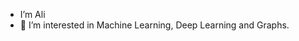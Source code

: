 - I’m Ali
- 👀 I’m interested in Machine Learning, Deep Learning and Graphs.

<!---
Ali-98W/Ali-98W is a ✨ special ✨ repository because its `README.md` (this file) appears on your GitHub profile.
You can click the Preview link to take a look at your changes.
--->
